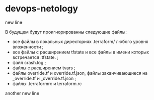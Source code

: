# devops-netology
new line

В будущем будут проигнорированны следующие файлы:
- все файлы в локальных директориях .terraform/ любого уровня вложенности ;
- все файлы с расширением tfstate и все файлы в имени которых встречается .tfstate. ;
- файл crash.log ; 
- файлы с расширением tvars ;
- файлы override.tf и override.tf.json, файлы заканчивающиеся на  _override.tf и _override.tf.json ;
- файлы .terraformrc и terraform.rc 

another new line
